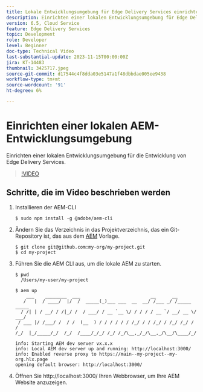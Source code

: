 ```yaml
---
title: Lokale Entwicklungsumgebung für Edge Delivery Services einrichten
description: Einrichten einer lokalen Entwicklungsumgebung für Edge Delivery Services.
version: 6.5, Cloud Service
feature: Edge Delivery Services
topic: Development
role: Developer
level: Beginner
doc-type: Technical Video
last-substantial-update: 2023-11-15T00:00:00Z
jira: KT-14483
thumbnail: 3425717.jpeg
source-git-commit: d17544c4f8dda03e5147a1f48dbbdae005ee9438
workflow-type: tm+mt
source-wordcount: '91'
ht-degree: 6%

---
```



# Einrichten einer lokalen AEM-Entwicklungsumgebung

Einrichten einer lokalen Entwicklungsumgebung für die Entwicklung von Edge Delivery Services.

>[!VIDEO](https://video.tv.adobe.com/v/3425717/?learn=on)


## Schritte, die im Video beschrieben werden

1. Installieren der AEM-CLI

   ```
   $ sudo npm install -g @adobe/aem-cli
   ```

1. Ändern Sie das Verzeichnis in das Projektverzeichnis, das ein Git-Repository ist, das aus dem [AEM](https://github.com/adobe/aem-boilerplate) Vorlage.

   ```
   $ git clone git@github.com:my-org/my-project.git
   $ cd my-project
   ```

1. Führen Sie die AEM CLI aus, um die lokale AEM zu starten.

   ```
   $ pwd
     /Users/my-user/my-project
   
   $ aem up
       ___    ________  ___                          __      __ 
      /   |  / ____/  |/  /  _____(_)___ ___  __  __/ /___ _/ /_____  _____
     / /| | / __/ / /|_/ /  / ___/ / __ `__ \/ / / / / __ `/ __/ __ \/ ___/
    / ___ |/ /___/ /  / /  (__  ) / / / / / / /_/ / / /_/ / /_/ /_/ / /
   /_/  |_/_____/_/  /_/  /____/_/_/ /_/ /_/\__,_/_/\__,_/\__/\____/_/
   
   info: Starting AEM dev server vx.x.x
   info: Local AEM dev server up and running: http://localhost:3000/
   info: Enabled reverse proxy to https://main--my-project--my-org.hlx.page
   opening default browser: http://localhost:3000/
   ```

1. Öffnen Sie http://localhost:3000/ Ihren Webbrowser, um Ihre AEM Website anzuzeigen.

